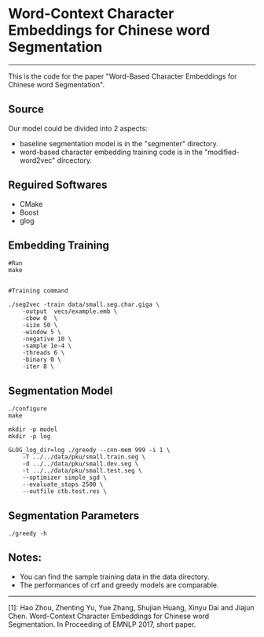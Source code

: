 # Word-Context Character Embeddings for Chinese word Segmentation

------

This is the code for the paper "Word-Based Character Embeddings for Chinese word Segmentation".


## Source
Our model could be divided into 2 aspects:
* baseline segmentation model is in the "segmenter" directory.
* word-based character embedding training code is in the "modified-word2vec" dircectory.


## Reguired Softwares
 * CMake
 * Boost
 * glog

## Embedding Training

    
	#Run
	make
    
    
	#Training command

	./seg2vec -train data/small.seg.char.giga \
    	-output  vecs/example.emb \
    	-cbow 0  \
    	-size 50 \
    	-window 5 \
    	-negative 10 \
    	-sample 1e-4 \
    	-threads 6 \
    	-binary 0 \
    	-iter 8 \



## Segmentation Model

	./configure
    make

	mkdir -p model
	mkdir -p log

	GLOG_log_dir=log ./greedy --cnn-mem 999 -i 1 \
    	-T ../../data/pku/small.train.seg \
    	-d ../../data/pku/small.dev.seg \
    	-t ../../data/pku/small.test.seg \
    	--optimizer simple_sgd \
    	--evaluate_stops 2500 \
    	--outfile ctb.test.res \

## Segmentation Parameters
	./greedy -h
        
## Notes:  
* You can find the sample training data in the data directory.
* The performances of crf and greedy models are comparable. 
------


[1]: Hao Zhou, Zhenting Yu, Yue Zhang, Shujian Huang, Xinyu Dai and Jiajun Chen. Word-Context Character Embeddings for Chinese word Segmentation. In Proceeding of EMNLP 2017, short paper.
